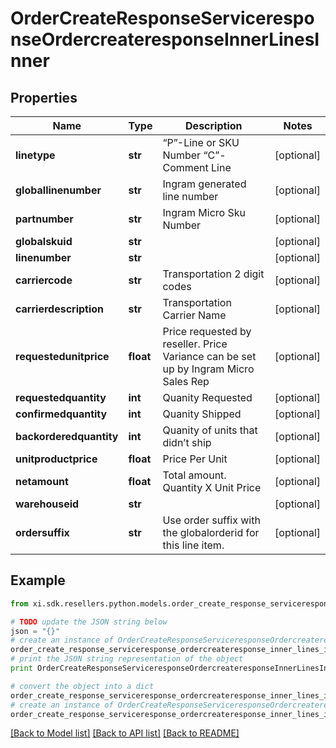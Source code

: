 # OrderCreateResponseServiceresponseOrdercreateresponseInnerLinesInner


## Properties

Name | Type | Description | Notes
------------ | ------------- | ------------- | -------------
**linetype** | **str** | “P”-Line or SKU Number “C”-Comment Line | [optional] 
**globallinenumber** | **str** | Ingram generated line number | [optional] 
**partnumber** | **str** | Ingram Micro Sku Number | [optional] 
**globalskuid** | **str** |  | [optional] 
**linenumber** | **str** |  | [optional] 
**carriercode** | **str** | Transportation 2 digit codes | [optional] 
**carrierdescription** | **str** | Transportation Carrier Name | [optional] 
**requestedunitprice** | **float** | Price requested by reseller. Price Variance can be set up by Ingram Micro Sales Rep | [optional] 
**requestedquantity** | **int** | Quanity Requested | [optional] 
**confirmedquantity** | **int** | Quanity Shipped | [optional] 
**backorderedquantity** | **int** | Quanity of units that didn’t ship | [optional] 
**unitproductprice** | **float** | Price Per Unit | [optional] 
**netamount** | **float** | Total amount. Quantity X Unit Price | [optional] 
**warehouseid** | **str** |  | [optional] 
**ordersuffix** | **str** | Use order suffix with the globalorderid for this line item. | [optional] 

## Example

```python
from xi.sdk.resellers.python.models.order_create_response_serviceresponse_ordercreateresponse_inner_lines_inner import OrderCreateResponseServiceresponseOrdercreateresponseInnerLinesInner

# TODO update the JSON string below
json = "{}"
# create an instance of OrderCreateResponseServiceresponseOrdercreateresponseInnerLinesInner from a JSON string
order_create_response_serviceresponse_ordercreateresponse_inner_lines_inner_instance = OrderCreateResponseServiceresponseOrdercreateresponseInnerLinesInner.from_json(json)
# print the JSON string representation of the object
print OrderCreateResponseServiceresponseOrdercreateresponseInnerLinesInner.to_json()

# convert the object into a dict
order_create_response_serviceresponse_ordercreateresponse_inner_lines_inner_dict = order_create_response_serviceresponse_ordercreateresponse_inner_lines_inner_instance.to_dict()
# create an instance of OrderCreateResponseServiceresponseOrdercreateresponseInnerLinesInner from a dict
order_create_response_serviceresponse_ordercreateresponse_inner_lines_inner_form_dict = order_create_response_serviceresponse_ordercreateresponse_inner_lines_inner.from_dict(order_create_response_serviceresponse_ordercreateresponse_inner_lines_inner_dict)
```
[[Back to Model list]](../README.md#documentation-for-models) [[Back to API list]](../README.md#documentation-for-api-endpoints) [[Back to README]](../README.md)


